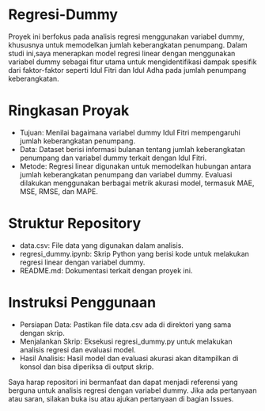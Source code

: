 # Regresi-Dummy
Proyek ini berfokus pada analisis regresi menggunakan variabel dummy, khususnya untuk memodelkan jumlah keberangkatan penumpang. Dalam studi ini,saya menerapkan model regresi linear dengan menggunakan variabel dummy sebagai fitur utama untuk mengidentifikasi dampak spesifik dari faktor-faktor seperti Idul Fitri dan Idul Adha pada jumlah penumpang keberangkatan.

# Ringkasan Proyak
- Tujuan: Menilai bagaimana variabel dummy Idul Fitri mempengaruhi jumlah keberangkatan penumpang.
- Data: Dataset berisi informasi bulanan tentang jumlah keberangkatan penumpang dan variabel dummy terkait dengan Idul Fitri.
- Metode: Regresi linear digunakan untuk memodelkan hubungan antara jumlah keberangkatan penumpang dan variabel dummy. Evaluasi dilakukan menggunakan berbagai metrik akurasi model, termasuk MAE, MSE, RMSE, dan MAPE.

# Struktur Repository
- data.csv: File data yang digunakan dalam analisis.
- regresi_dummy.ipynb: Skrip Python yang berisi kode untuk melakukan regresi linear dengan variabel dummy.
- README.md: Dokumentasi terkait dengan proyek ini.

# Instruksi Penggunaan
- Persiapan Data: Pastikan file data.csv ada di direktori yang sama dengan skrip.
- Menjalankan Skrip: Eksekusi regresi_dummy.py untuk melakukan analisis regresi dan evaluasi model.
- Hasil Analisis: Hasil model dan evaluasi akurasi akan ditampilkan di konsol dan bisa diperiksa di output skrip.


Saya harap repositori ini bermanfaat dan dapat menjadi referensi yang berguna untuk analisis regresi dengan variabel dummy. Jika ada pertanyaan atau saran, silakan buka isu atau ajukan pertanyaan di bagian Issues.
